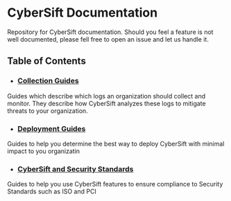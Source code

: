 # CyberSift Documentation

Repository for CyberSift documentation. Should you feel a feature is not well documented, please fell free to open an issue and let us handle it.

## Table of Contents

- ### [Collection Guides](https://github.com/CyberSift/CyberSift_Documentation/tree/master/Collection%20Guides)
Guides which describe which logs an organization should collect and monitor. They describe how CyberSift analyzes these logs to mitigate threats to your organization.

- ### [Deployment Guides](https://github.com/CyberSift/CyberSift_Documentation/blob/master/Deployment%20Guides/README.md)
Guides to help you determine the best way to deploy CyberSift with minimal impact to you organizatin

- ### [CyberSift and Security Standards](https://github.com/CyberSift/CyberSift_Documentation/tree/master/Security%20Standards)
Guides to help you use CyberSift features to ensure compliance to Security Standards such as ISO and PCI
